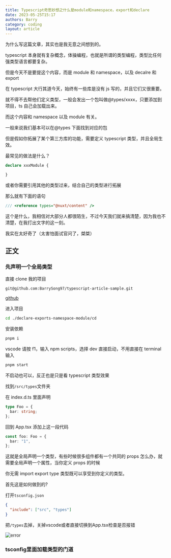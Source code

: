 ```yaml
---
title: Typescript奇思妙想之什么是module和namespace，export和declare
date: 2023-05-25T15:17
authors: Barry
category: coding
layout: article
---
```


为什么写这篇文章，其实也是我无意之间想到的。

typescript 本身就有复杂概念，体操编程，也就是所谓的类型编程，类型比任何强类型语言都要复杂。

但是今天不是要提这个内容，而是 module 和 namespace，以及 decalre 和 export

在 typescript 大行其道今天，始终有一些库是没有 js 写的，并且它们又很重要。

就不得不去帮他们定义类型，一般会发出一个包叫做@types/xxxx，只要添加到项目，ts 自己会加载出来。

而这个内容和 namespace 以及 module 有关。

一般来说我们基本可以在@types 下面找到对应的包

但是假如你拓展了某个第三方库的功能，需要定义 typescript 类型，并且全局生效。

最常见的做法是什么？

```typescript
declare xxxModule {

}
```

或者你需要引用其他的类型过来，结合自己的类型进行拓展

那么就有下面的语句

```typescript
/// <reference types="@nuxt/content" />
```

这个是什么，我相信对大部分人都很陌生，不过今天我们就来搞清楚，因为我也不清楚，在我打出文字的这一刻。

我实在太好奇了（太害怕面试官问了，桀桀）

## 正文

### 先声明一个全局类型

直接 clone 我的项目

```
git@github.com:BarrySong97/typescript-article-sample.git
```

[github](https://github.com/BarrySong97/typescript-article-sample)

进入项目

```bash
cd ./declare-exports-namespace-module/cd
```

安装依赖

```bash
pnpm i
```

vscode 请按 f1，输入 npm scripts，选择 dev 直接启动，不用直接在 terminal 输入

```bash
pnpm start
```

不启动也可以，反正也是只是看 typescript 类型效果

找到`/src/types`文件夹

在 index.d.ts 里面声明

```typescript
type Foo = {
  bar: string;
};
```

回到 App.tsx 添加上这一段代码

```typescript
const foo: Foo = {
  bar: "1",
};
```

这就是全局声明一个类型，有些时候很多组件都有一个共同的 props 怎么办，就需要全局声明一个属性，当你定义 props 的时候

你无需 import export type 类型既可以享受到你定义的类型。

首先这是如何做到的?

打开`tsconfig.json`

```json
{
  "include": ["src", "types"]
}
```

把`/types`去掉，关掉vscode或者直接切换到App.tsx检查是否报错

![error](https://images-1253529509.cos.ap-chengdu.myqcloud.com/%E5%BE%AE%E4%BF%A1%E5%9B%BE%E7%89%87_20230525165935.png)

###  tsconfig里面加载类型的门道



